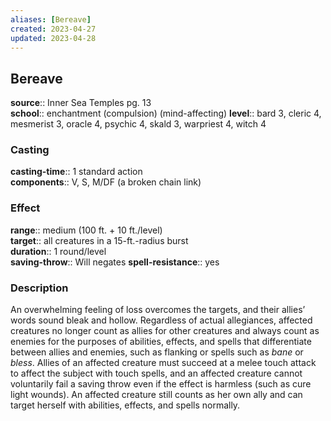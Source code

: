 ```yaml
---
aliases: [Bereave]
created: 2023-04-27
updated: 2023-04-28
---
```


## Bereave

**source**:: Inner Sea Temples pg. 13  
**school**:: enchantment (compulsion) (mind-affecting)
**level**:: bard 3, cleric 4, mesmerist 3, oracle 4, psychic 4, skald 3, warpriest 4, witch 4

### Casting

**casting-time**:: 1 standard action  
**components**:: V, S, M/DF (a broken chain link)

### Effect

**range**:: medium (100 ft. + 10 ft./level)  
**target**:: all creatures in a 15-ft.-radius burst  
**duration**:: 1 round/level  
**saving-throw**:: Will negates
**spell-resistance**:: yes

### Description

An overwhelming feeling of loss overcomes the targets, and their allies’ words sound bleak and hollow. Regardless of actual allegiances, affected creatures no longer count as allies for other creatures and always count as enemies for the purposes of abilities, effects, and spells that differentiate between allies and enemies, such as flanking or spells such as *bane* or *bless*. Allies of an affected creature must succeed at a melee touch attack to affect the subject with touch spells, and an affected creature cannot voluntarily fail a saving throw even if the effect is harmless (such as cure light wounds). An affected creature still counts as her own ally and can target herself with abilities, effects, and spells normally.
